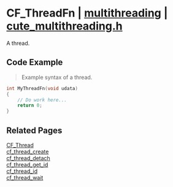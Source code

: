 # CF_ThreadFn | [multithreading](https://github.com/RandyGaul/cute_framework/blob/master/docs/multithreading/README.md) | [cute_multithreading.h](https://github.com/RandyGaul/cute_framework/blob/master/include/cute_multithreading.h)

A thread.

## Code Example

> Example syntax of a thread.

```cpp
int MyThreadFn(void udata)
{
    // Do work here...
    return 0;
}
```

## Related Pages

[CF_Thread](https://github.com/RandyGaul/cute_framework/blob/master/docs/multithreading/cf_thread.md)  
[cf_thread_create](https://github.com/RandyGaul/cute_framework/blob/master/docs/multithreading/cf_thread_create.md)  
[cf_thread_detach](https://github.com/RandyGaul/cute_framework/blob/master/docs/multithreading/cf_thread_detach.md)  
[cf_thread_get_id](https://github.com/RandyGaul/cute_framework/blob/master/docs/multithreading/cf_thread_get_id.md)  
[cf_thread_id](https://github.com/RandyGaul/cute_framework/blob/master/docs/multithreading/cf_thread_id.md)  
[cf_thread_wait](https://github.com/RandyGaul/cute_framework/blob/master/docs/multithreading/cf_thread_wait.md)  
